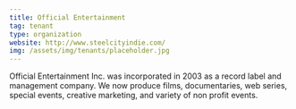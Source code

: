 ```yaml
---
title: Official Entertainment
tag: tenant
type: organization
website: http://www.steelcityindie.com/
img: /assets/img/tenants/placeholder.jpg
---
```

Official Entertainment Inc. was incorporated in 2003 as a record label and management company. We now produce films, documentaries, web series, special events, creative marketing, and variety of non profit events.
